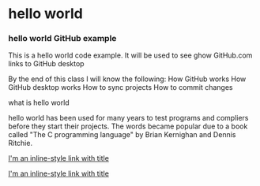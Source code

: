 # hello world
### hello world GitHub example

This is a hello world code example. It will be used to see ghow GitHub.com links to GitHub desktop

By the end of this class I will know the following:
How GitHub works
How GitHub desktop works
How to sync projects
How to commit changes

what is hello world 
 
hello world has been used for many years to test programs and compliers before they start their projects. The words became popular due to a book called "The C programming language" by Brian Kernighan and Dennis Ritchie.

[I'm an inline-style link with title](https://www.youtube.com)

[I'm an inline-style link with title](https://en.wikipedia.org/wiki/%22Hello,_World!%22_program)
